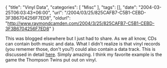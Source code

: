 {
	"title": "Vinyl Data",
	"categories": [
		"Misc"
	],
	"tags": [],
	"date": "2004-03-25T06:03:43+06:00",
	"url": "/2004/03/25/825CAFB7-C5B1-CEBD-3F3B6704256F7ED8",
	"oldurl": "http://www.raymondcamden.com/2004/3/25/825CAFB7-C5B1-CEBD-3F3B6704256F7ED8"
}

This was blogged elsewhere but I just had to share. As we all know, CDs can contain both music and data. What I didn't realize is that vinyl records (you rememer those, don't you?) could also contain a data track. This is discussed in detail <a href="http://www.kempa.com/blog/archives/000053.html">here</a>. Simply amazing. I think my favorite example is the game the Thompson Twins put out on vinyl.